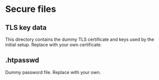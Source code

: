 # Secure files
## TLS key data
This directory contains the dummy TLS certificate and keys used by the initial setup. Replace with your own certificate.

## .htpasswd
Dummy password file. Replace with your own.
